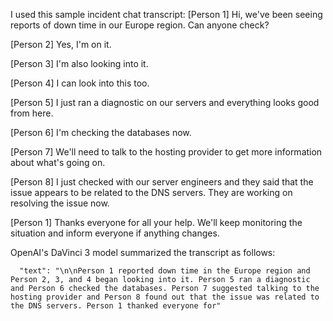 I used this sample incident chat transcript:
[Person 1] Hi, we've been seeing reports of down time in our Europe region. Can anyone check?

[Person 2] Yes, I'm on it.

[Person 3] I'm also looking into it.

[Person 4] I can look into this too.

[Person 5] I just ran a diagnostic on our servers and everything looks good from here.

[Person 6] I'm checking the databases now.

[Person 7] We'll need to talk to the hosting provider to get more information about what's going on.

[Person 8] I just checked with our server engineers and they said that the issue appears to be related to the DNS servers. They are working on resolving the issue now.

[Person 1] Thanks everyone for all your help. We'll keep monitoring the situation and inform everyone if anything changes.


OpenAI's DaVinci 3 model summarized the transcript as follows:

      "text": "\n\nPerson 1 reported down time in the Europe region and Person 2, 3, and 4 began looking into it. Person 5 ran a diagnostic and Person 6 checked the databases. Person 7 suggested talking to the hosting provider and Person 8 found out that the issue was related to the DNS servers. Person 1 thanked everyone for"
